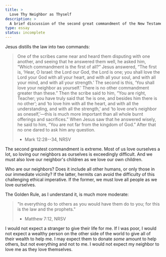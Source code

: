 ```yaml
---
title: >
  Love Thy Neighbor as Thyself
description: >
  A brief discussion of the second great commandment of the New Testament.
type: essay
status: incomplete
---
```


Jesus distills the law into two commands:

> One of the scribes came near and heard them disputing with one another, and seeing that he answered them well, he asked him, “Which commandment is the first of all?” Jesus answered, “The first is, ‘Hear, O Israel: the Lord our God, the Lord is one; you shall love the Lord your God with all your heart, and with all your soul, and with all your mind, and with all your strength.’ The second is this, ‘You shall love your neighbor as yourself.’ There is no other commandment greater than these.” Then the scribe said to him, “You are right, Teacher; you have truly said that ‘he is one, and besides him there is no other’; and ‘to love him with all the heart, and with all the understanding, and with all the strength,’ and ‘to love one’s neighbor as oneself,’—this is much more important than all whole burnt offerings and sacrifices.” When Jesus saw that he answered wisely, he said to him, “You are not far from the kingdom of God.” After that no one dared to ask him any question.
> - Mark 12:28--34, NRSV

The second greatest commandment is extreme.  Most of us love ourselves a lot, so loving our neighbors as ourselves is exceedingly difficult.  And we must also love our neighbor's children as we love our own children.

Who are our neighbors?  Does it include all other humans, or only those in our immediate vicinity?  If the latter, hermits can avoid the difficulty of this challenging ethical imperative.  If the former, we must love all people as we love ourselves.

The Golden Rule, as I understand it, is much more moderate:

> "In everything do to others as you would have them do to you; for this is the law and the prophets."
> - Matthew 7:12, NRSV

I would not expect a stranger to give their life for me.  If I was poor, I would not expect a wealthy person on the other side of the world to give all of their wealth to help me.  I may expect them to donate *some* amount to help others, but not everything and not to me.  I would not expect my neighbor to love me as they love themselves.

